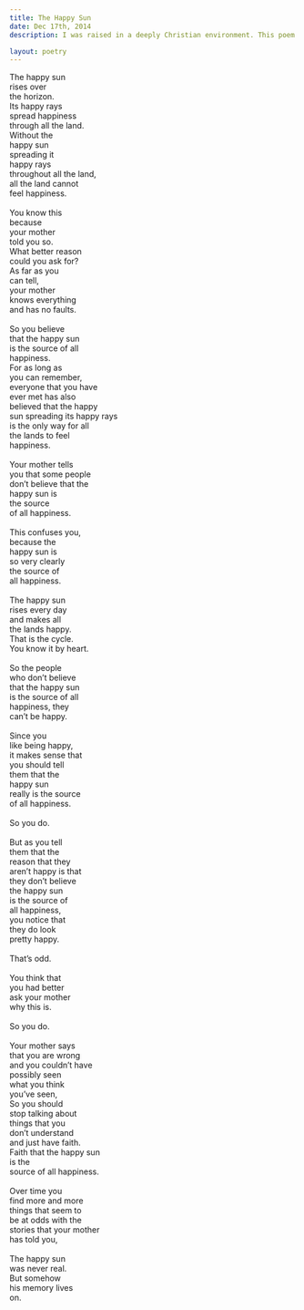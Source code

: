 ```yaml
---
title: The Happy Sun
date: Dec 17th, 2014
description: I was raised in a deeply Christian environment. This poem attempts to capture that feeling of awe and later the dissonance as the immaculate truth I held started to crumble.

layout: poetry
--- 
```


The happy sun<br>
rises over<br>
the horizon. <br>
Its happy rays <br>
spread happiness<br>
through all the land.<br>
Without the<br>
happy sun<br>
spreading it<br>
happy rays<br>
throughout all the land,<br>
all the land cannot<br>
feel happiness. <br>
<br>
You know this<br>
because<br>
your mother<br>
told you so. <br>
What better reason<br>
could you ask for?<br>
As far as you<br>
can tell, <br>
your mother<br>
knows everything<br>
and has no faults.<br>
<br>
So you believe <br>
that the happy sun<br>
is the source of all<br>
happiness.<br>
For as long as <br>
you can remember,<br>
everyone that you have<br>
ever met has also <br>
believed that the happy<br>
sun spreading its happy rays<br>
is the only way for all<br>
the lands to feel <br>
happiness. <br>
<br>
Your mother tells<br>
you that some people <br>
don’t believe that the<br>
happy sun is<br>
the source <br>
of all happiness. <br>
<br>
This confuses you,<br>
because the <br>
happy sun is<br>
so very clearly <br>
the source of <br>
all happiness. <br>
<br>
The happy sun<br>
rises every day <br>
and makes all<br>
the lands happy. <br>
That is the cycle.<br>
You know it by heart.<br>
<br>
So the people<br>
who don’t believe<br>
that the happy sun<br>
is the source of all <br>
happiness, they<br>
can’t be happy. <br>
<br>
Since you<br>
like being happy,<br>
it makes sense that<br>
you should tell<br>
them that the <br>
happy sun <br>
really is the source<br>
of all happiness.<br>
<br>
So you do.<br>
<br>
But as you tell<br>
them that the<br>
reason that they<br>
aren’t happy is that<br>
they don’t believe<br>
the happy sun<br>
is the source of<br>
all happiness,<br>
you notice that<br>
they do look<br>
pretty happy. <br>
<br>
That’s odd.<br>
<br>
You think that<br>
you had better<br>
ask your mother<br>
why this is.<br>
<br>
So you do.<br>
<br>
Your mother says<br>
that you are wrong<br>
and you couldn’t have<br>
possibly seen<br>
what you think<br>
you’ve seen,<br>
So you should <br>
stop talking about<br>
things that you <br>
don’t understand<br>
and just have faith.<br>
Faith that the happy sun<br>
is the<br>
source of all happiness.<br>
<br>
Over time you <br>
find more and more<br>
things that seem to <br>
be at odds with the<br>
stories that your mother<br>
has told you,<br>
<br>
The happy sun<br>
was never real.<br>
But somehow <br>
his memory lives<br>
on.
